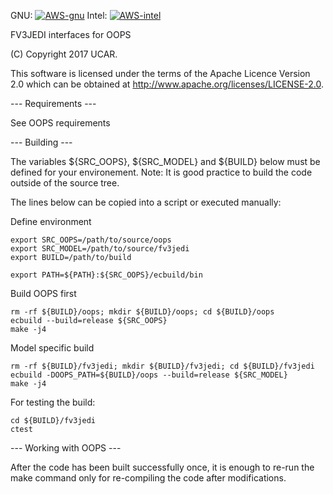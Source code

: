 GNU: [![AWS-gnu](https://codebuild.us-east-1.amazonaws.com/badges?uuid=eyJlbmNyeXB0ZWREYXRhIjoiUEFLOXlGNjI2OUYybE9RTncyWS9hRjhXMGVXOXdKTUh1aVNuempFRHRMRjA1dmd5UDRienNaa2x6MDFHcWhhYmwvUmtRcnA5Y0FsbG8zS0xib3NtYTkwPSIsIml2UGFyYW1ldGVyU3BlYyI6Iks4Zkx2S3FKZGhwbXZzeEwiLCJtYXRlcmlhbFNldFNlcmlhbCI6MX0%3D&branch=develop)](https://us-east-1.console.aws.amazon.com/codesuite/codebuild/projects/automated-testing-fv3-gnu/history)
Intel: [![AWS-intel](https://codebuild.us-east-1.amazonaws.com/badges?uuid=eyJlbmNyeXB0ZWREYXRhIjoiVHRMaWZsV1VSd2luTzM1eEhwS0VjRWx3ajNHSTBkRThLZzFaWnJVQ3VBTkJGY0wwazllSHJXVVRVM3BLTlo5YUtWZ0N5Z2hNWTlOU1M1WWJMVklBeEZNPSIsIml2UGFyYW1ldGVyU3BlYyI6IlFpOVlIWFFGOXo3UlhnQlAiLCJtYXRlcmlhbFNldFNlcmlhbCI6MX0%3D&branch=develop)](https://us-east-1.console.aws.amazon.com/codesuite/codebuild/projects/automated-testing-fv3-intel/history)

FV3JEDI interfaces for OOPS

(C) Copyright 2017 UCAR.

This software is licensed under the terms of the Apache Licence Version 2.0
which can be obtained at http://www.apache.org/licenses/LICENSE-2.0.

--- Requirements ---

See OOPS requirements

--- Building ---

The variables ${SRC_OOPS}, ${SRC_MODEL} and ${BUILD} below must be defined for your
environement.
Note: It is good practice to build the code outside of the source tree.

The lines below can be copied into a script or executed manually:

Define environment

    export SRC_OOPS=/path/to/source/oops
    export SRC_MODEL=/path/to/source/fv3jedi
    export BUILD=/path/to/build

    export PATH=${PATH}:${SRC_OOPS}/ecbuild/bin

Build OOPS first

    rm -rf ${BUILD}/oops; mkdir ${BUILD}/oops; cd ${BUILD}/oops
    ecbuild --build=release ${SRC_OOPS}
    make -j4

Model specific build

    rm -rf ${BUILD}/fv3jedi; mkdir ${BUILD}/fv3jedi; cd ${BUILD}/fv3jedi
    ecbuild -DOOPS_PATH=${BUILD}/oops --build=release ${SRC_MODEL}
    make -j4

For testing the build:

    cd ${BUILD}/fv3jedi
    ctest

--- Working with OOPS ---

After the code has been built successfully once, it is enough to re-run the make
command only for re-compiling the code after modifications.

